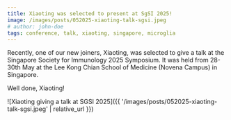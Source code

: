 ```yaml
---
title: Xiaoting was selected to present at SgSI 2025!
image: /images/posts/052025-xiaoting-talk-sgsi.jpeg
# author: john-doe
tags: conference, talk, xiaoting, singapore, microglia
---
```


Recently, one of our new joiners, Xiaoting, was selected to give a talk at the Singapore Society for Immunology 2025 Symposium. It was held from 28-30th May at the Lee Kong Chian School of Medicine (Novena Campus) in Singapore. 

Well done, Xiaoting!

![Xiaoting giving a talk at SGSI 2025]({{ '/images/posts/052025-xiaoting-talk-sgsi.jpeg' | relative_url }})